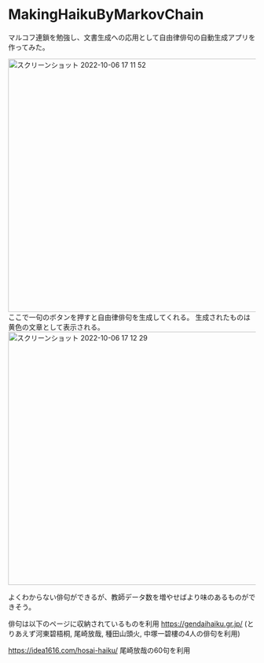 # MakingHaikuByMarkovChain

マルコフ連鎖を勉強し、文書生成への応用として自由律俳句の自動生成アプリを作ってみた。

<img width="514" alt="スクリーンショット 2022-10-06 17 11 52" src="https://user-images.githubusercontent.com/70735561/194258465-7e158732-968b-405e-bcbb-0ac52ed82928.png">
ここで一句のボタンを押すと自由律俳句を生成してくれる。
生成されたものは黄色の文章として表示される。
<img width="514" alt="スクリーンショット 2022-10-06 17 12 29" src="https://user-images.githubusercontent.com/70735561/194258650-9a3d2c2e-abf1-4752-9d59-2cd566558f7e.png">

よくわからない俳句ができるが、教師データ数を増やせばより味のあるものができそう。


俳句は以下のページに収納されているものを利用
https://gendaihaiku.gr.jp/
(とりあえず河東碧梧桐, 尾崎放哉, 種田山頭火, 中塚一碧樓の4人の俳句を利用)

https://idea1616.com/hosai-haiku/
尾崎放哉の60句を利用
